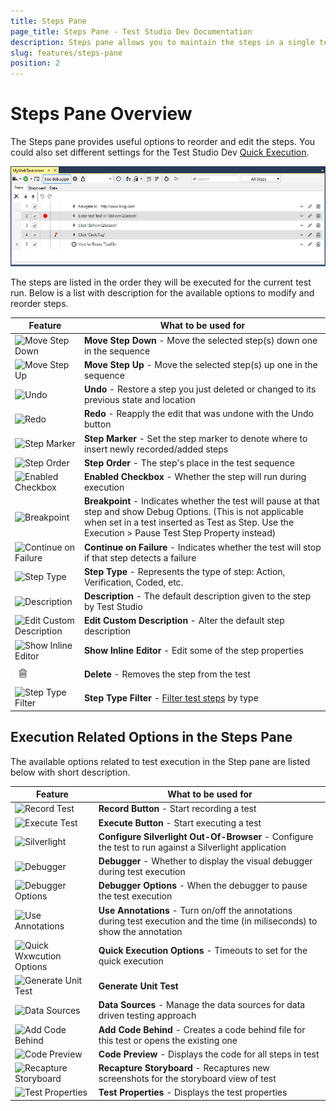 ```yaml
---
title: Steps Pane
page_title: Steps Pane - Test Studio Dev Documentation
description: Steps pane allows you to maintain the steps in a single test - reorder, edit, etc. It allows you to modify some of the settings for Test Studio Dev Quick Execution. 
slug: features/steps-pane
position: 2
---
```

# Steps Pane Overview

The Steps pane provides useful options to reorder and edit the steps. You could also set different settings for the Test Studio Dev <a href="/features/test-execution/quick-execution" target="_blank">Quick Execution</a>.

![Step Pane][1]

The steps are listed in the order they will be executed for the current test run. Below is a list with description for the available options to modify and reorder steps.

| Feature | What to be used for |
| ------ | ------ |
| ![Move Step Down][3] | **Move Step Down** - Move the selected step(s) down one in the sequence |
| ![Move Step Up][4] | **Move Step Up** - Move the selected step(s) up one in the sequence |
| ![Undo][5] | **Undo** - Restore a step you just deleted or changed to its previous state and location |
| ![Redo][6] | **Redo** - Reapply the edit that was undone with the Undo button |
| ![Step Marker][8] | **Step Marker** - Set the step marker to denote where to insert newly recorded/added steps |
| ![Step Order][9] | **Step Order** - The step's place in the test sequence |
| ![Enabled Checkbox][10] | **Enabled Checkbox** - Whether the step will run during execution |
| ![Breakpoint][11] | **Breakpoint** -  Indicates whether the test will pause at that step and show Debug Options. (This is not applicable when set in a test inserted as Test as Step. Use the Execution > Pause Test Step Property instead) |
| ![Continue on Failure][12] | **Continue on Failure** - Indicates whether the test will stop if that step detects a failure |
| ![Step Type][13] | **Step Type** - Represents the type of step: Action, Verification, Coded, etc. |
| ![Description][14] | **Description** - The default description given to the step by Test Studio |
| ![Edit Custom Description][15] | **Edit Custom Description** - Alter the default step description |
| ![Show Inline Editor][16] | **Show Inline Editor** - Edit some of the step properties |
| ![Delete][18] | **Delete** - Removes the step from the test |
| ![Step Type Filter][19] | __Step Type Filter__ - <a href="/features/test-maintenance/search-test-steps" target="_blank">Filter test steps</a> by type |

## Execution Related Options in the Steps Pane

The available options related to test execution in the Step pane are listed below with short description. 

| Feature | What to be used for |
| ------ | ------ |
| ![Record Test](images/steps-pane/fig20.png) | __Record Button__ - Start recording a test |
| ![Execute Test](images/steps-pane/fig21.png) | __Execute Button__ - Start executing a test |
| ![Silverlight](images/steps-pane/fig22.png) | __Configure Silverlight Out-Of-Browser__ - Configure the test to run against a Silverlight application |
| ![Debugger](images/steps-pane/fig23.png) | __Debugger__ - Whether to display the visual debugger during test execution |
| ![Debugger Options](images/steps-pane/fig24.png) | __Debugger Options__ - When the debugger to pause the test execution |
| ![Use Annotations](images/steps-pane/fig25.png) | __Use Annotations__ - Turn on/off the annotations during test execution and the time (in miliseconds) to show the annotation  |
| ![Quick Wxwcution Options](images/steps-pane/fig26.png) | __Quick Execution Options__ - Timeouts to set for the quick execution |
| ![Generate Unit Test](images/steps-pane/fig27.png) | __Generate Unit Test__  |
| ![Data Sources](images/steps-pane/fig28.png) | __Data Sources__ - Manage the data sources for data driven testing approach |
| ![Add Code Behind](images/steps-pane/fig29.png) | __Add Code Behind__ - Creates a code behind file for this test or opens the existing one |
| ![Code Preview](images/steps-pane/fig30.png) | __Code Preview__ - Displays the code for all steps in test |
| ![Recapture Storyboard](images/steps-pane/fig31.png) | __Recapture Storyboard__ - Recaptures new screenshots for the storyboard view of test |
| ![Test Properties](images/steps-pane/fig32.png) | __Test Properties__ - Displays the test properties |

[1]: images/steps-pane/fig1.png
[2]: images/steps-pane/fig2.png
[3]: images/steps-pane/fig3.png
[4]: images/steps-pane/fig4.png
[5]: images/steps-pane/fig5.png
[6]: images/steps-pane/fig6.png
[7]: images/steps-pane/fig7.png
[8]: images/steps-pane/fig8.png
[9]: images/steps-pane/fig9.png
[10]: images/steps-pane/fig10.png
[11]: images/steps-pane/fig11.png
[12]: images/steps-pane/fig12.png
[13]: images/steps-pane/fig13.png
[14]: images/steps-pane/fig14.png
[15]: images/steps-pane/fig15.png
[16]: images/steps-pane/fig16.png
[17]: images/steps-pane/fig17.png
[18]: images/steps-pane/fig18.png
[19]: images/steps-pane/fig19.png